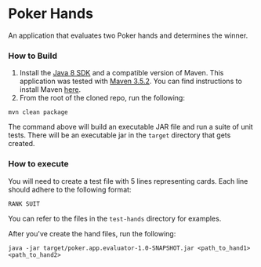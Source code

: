 # Poker Hands
An application that evaluates two Poker hands and determines the winner.

### How to Build
1. Install the [Java 8 SDK](http://www.oracle.com/technetwork/java/javase/downloads/jdk8-downloads-2133151.html)
and a compatible version of Maven. This application was tested
with [Maven 3.5.2](https://archive.apache.org/dist/maven/maven-3/3.5.2/binaries/).
You can find instructions to install Maven [here](https://maven.apache.org/install.html).
2. From the root of the cloned repo, run the following:
<pre><code>mvn clean package</code></pre>

The command above will build an executable JAR file and run a suite of unit
tests. There will be an executable jar in the <code>target</code> directory
that gets created.

### How to execute
You will need to create a test file with 5 lines representing cards. Each line
should adhere to the following format:

<pre><code>RANK SUIT</code></pre>

You can refer to the files in the <code>test-hands</code> directory for
examples.

After you've create the hand files, run the following:
<pre><code>java -jar target/poker.app.evaluator-1.0-SNAPSHOT.jar &lt;path_to_hand1&gt; &lt;path_to_hand2&gt;</code></pre>
